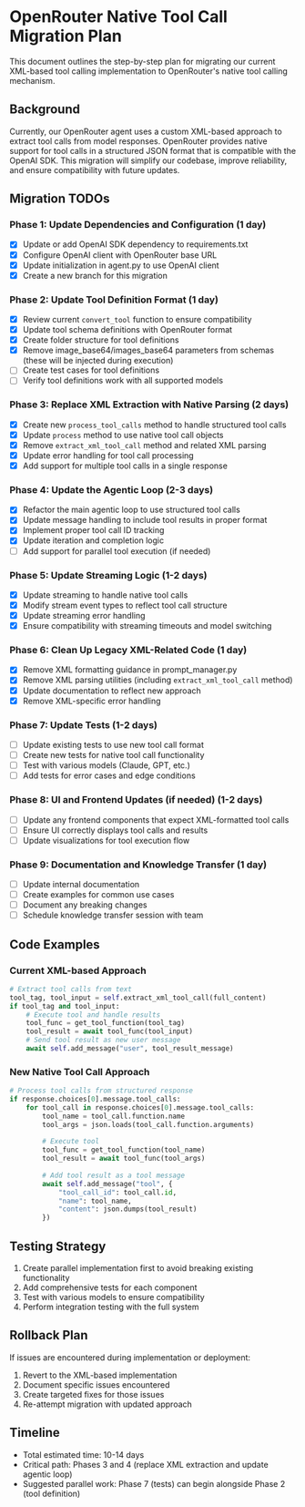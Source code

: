 # OpenRouter Native Tool Call Migration Plan

This document outlines the step-by-step plan for migrating our current XML-based tool calling implementation to OpenRouter's native tool calling mechanism.

## Background

Currently, our OpenRouter agent uses a custom XML-based approach to extract tool calls from model responses. OpenRouter provides native support for tool calls in a structured JSON format that is compatible with the OpenAI SDK. This migration will simplify our codebase, improve reliability, and ensure compatibility with future updates.

## Migration TODOs

### Phase 1: Update Dependencies and Configuration (1 day)

- [x] Update or add OpenAI SDK dependency to requirements.txt
- [x] Configure OpenAI client with OpenRouter base URL
- [x] Update initialization in agent.py to use OpenAI client
- [x] Create a new branch for this migration

### Phase 2: Update Tool Definition Format (1 day)

- [x] Review current `convert_tool` function to ensure compatibility
- [x] Update tool schema definitions with OpenRouter format
- [x] Create folder structure for tool definitions
- [x] Remove image_base64/images_base64 parameters from schemas (these will be injected during execution)
- [ ] Create test cases for tool definitions
- [ ] Verify tool definitions work with all supported models

### Phase 3: Replace XML Extraction with Native Parsing (2 days)

- [x] Create new `process_tool_calls` method to handle structured tool calls
- [x] Update `process` method to use native tool call objects
- [x] Remove `extract_xml_tool_call` method and related XML parsing
- [x] Update error handling for tool call processing
- [x] Add support for multiple tool calls in a single response

### Phase 4: Update the Agentic Loop (2-3 days)

- [x] Refactor the main agentic loop to use structured tool calls
- [x] Update message handling to include tool results in proper format
- [x] Implement proper tool call ID tracking
- [x] Update iteration and completion logic
- [ ] Add support for parallel tool execution (if needed)

### Phase 5: Update Streaming Logic (1-2 days)

- [x] Update streaming to handle native tool calls
- [x] Modify stream event types to reflect tool call structure
- [x] Update streaming error handling
- [x] Ensure compatibility with streaming timeouts and model switching

### Phase 6: Clean Up Legacy XML-Related Code (1 day)

- [x] Remove XML formatting guidance in prompt_manager.py
- [x] Remove XML parsing utilities (including `extract_xml_tool_call` method)
- [x] Update documentation to reflect new approach
- [x] Remove XML-specific error handling

### Phase 7: Update Tests (1-2 days)

- [ ] Update existing tests to use new tool call format
- [ ] Create new tests for native tool call functionality
- [ ] Test with various models (Claude, GPT, etc.)
- [ ] Add tests for error cases and edge conditions

### Phase 8: UI and Frontend Updates (if needed) (1-2 days)

- [ ] Update any frontend components that expect XML-formatted tool calls
- [ ] Ensure UI correctly displays tool calls and results
- [ ] Update visualizations for tool execution flow

### Phase 9: Documentation and Knowledge Transfer (1 day)

- [ ] Update internal documentation
- [ ] Create examples for common use cases
- [ ] Document any breaking changes
- [ ] Schedule knowledge transfer session with team

## Code Examples

### Current XML-based Approach

```python
# Extract tool calls from text
tool_tag, tool_input = self.extract_xml_tool_call(full_content)
if tool_tag and tool_input:
    # Execute tool and handle results
    tool_func = get_tool_function(tool_tag)
    tool_result = await tool_func(tool_input)
    # Send tool result as new user message
    await self.add_message("user", tool_result_message)
```

### New Native Tool Call Approach

```python
# Process tool calls from structured response
if response.choices[0].message.tool_calls:
    for tool_call in response.choices[0].message.tool_calls:
        tool_name = tool_call.function.name
        tool_args = json.loads(tool_call.function.arguments)
        
        # Execute tool
        tool_func = get_tool_function(tool_name)
        tool_result = await tool_func(tool_args)
        
        # Add tool result as a tool message
        await self.add_message("tool", {
            "tool_call_id": tool_call.id,
            "name": tool_name,
            "content": json.dumps(tool_result)
        })
```

## Testing Strategy

1. Create parallel implementation first to avoid breaking existing functionality
2. Add comprehensive tests for each component
3. Test with various models to ensure compatibility
4. Perform integration testing with the full system

## Rollback Plan

If issues are encountered during implementation or deployment:

1. Revert to the XML-based implementation
2. Document specific issues encountered
3. Create targeted fixes for those issues
4. Re-attempt migration with updated approach

## Timeline

- Total estimated time: 10-14 days
- Critical path: Phases 3 and 4 (replace XML extraction and update agentic loop)
- Suggested parallel work: Phase 7 (tests) can begin alongside Phase 2 (tool definition)
